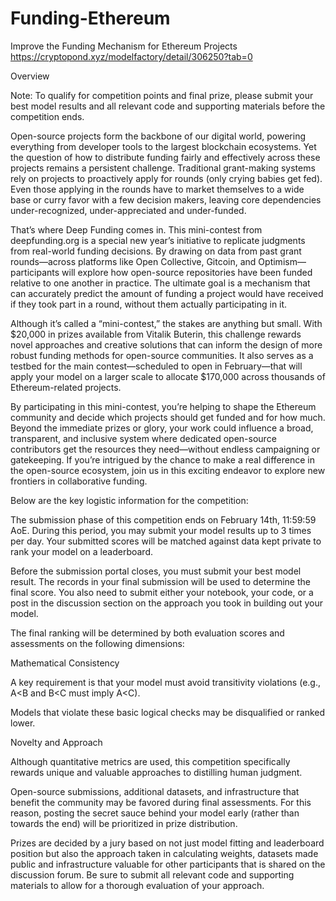 # Funding-Ethereum
Improve the Funding Mechanism for Ethereum Projects
https://cryptopond.xyz/modelfactory/detail/306250?tab=0

Overview

Note: To qualify for competition points and final prize, please submit your best model results and all relevant code and supporting materials before the competition ends.



Open-source projects form the backbone of our digital world, powering everything from developer tools to the largest blockchain ecosystems. Yet the question of how to distribute funding fairly and effectively across these projects remains a persistent challenge. Traditional grant-making systems rely on projects to proactively apply for rounds (only crying babies get fed). Even those applying in the rounds have to market themselves to a wide base or curry favor with a few decision makers, leaving core dependencies under-recognized, under-appreciated and under-funded.



That’s where Deep Funding comes in. This mini-contest from deepfunding.org is a special new year’s initiative to replicate judgments from real-world funding decisions. By drawing on data from past grant rounds—across platforms like Open Collective, Gitcoin, and Optimism—participants will explore how open-source repositories have been funded relative to one another in practice. The ultimate goal is a mechanism that can accurately predict the amount of funding a project would have received if they took part in a round, without them actually participating in it.



Although it’s called a “mini-contest,” the stakes are anything but small. With $20,000 in prizes available from Vitalik Buterin, this challenge rewards novel approaches and creative solutions that can inform the design of more robust funding methods for open-source communities. It also serves as a testbed for the main contest—scheduled to open in February—that will apply your model on a larger scale to allocate $170,000 across thousands of Ethereum-related projects.



By participating in this mini-contest, you’re helping to shape the Ethereum community and decide which projects should get funded and for how much. Beyond the immediate prizes or glory, your work could influence a broad, transparent, and inclusive system where dedicated open-source contributors get the resources they need—without endless campaigning or gatekeeping. If you’re intrigued by the chance to make a real difference in the open-source ecosystem, join us in this exciting endeavor to explore new frontiers in collaborative funding.



Below are the key logistic information for the competition:

The submission phase of this competition ends on February 14th, 11:59:59 AoE. During this period, you may submit your model results up to 3 times per day. Your submitted scores will be matched against data kept private to rank your model on a leaderboard.

Before the submission portal closes, you must submit your best model result. The records in your final submission will be used to determine the final score. You also need to submit either your notebook, your code, or a post in the discussion section on the approach you took in building out your model.

The final ranking will be determined by both evaluation scores and assessments on the following dimensions:

Mathematical Consistency

A key requirement is that your model must avoid transitivity violations (e.g., A<B and B<C must imply A<C).

Models that violate these basic logical checks may be disqualified or ranked lower.

Novelty and Approach

Although quantitative metrics are used, this competition specifically rewards unique and valuable approaches to distilling human judgment.

Open-source submissions, additional datasets, and infrastructure that benefit the community may be favored during final assessments. For this reason, posting the secret sauce behind your model early (rather than towards the end) will be prioritized in prize distribution.

Prizes are decided by a jury based on not just model fitting and leaderboard position but also the approach taken in calculating weights, datasets made public and infrastructure valuable for other participants that is shared on the discussion forum. Be sure to submit all relevant code and supporting materials to allow for a thorough evaluation of your approach. 
